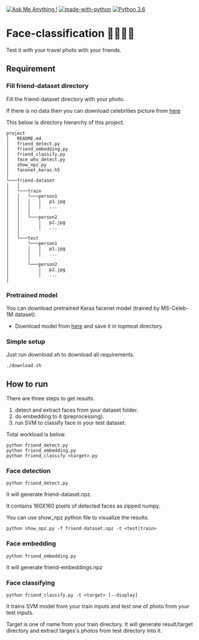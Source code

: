 [![Ask Me Anything !](https://img.shields.io/badge/Ask%20me-anything-1abc9c.svg)](https://GitHub.com/siisee11)
[![made-with-python](https://img.shields.io/badge/Made%20with-Python-1f425f.svg)](https://www.python.org/)
[![Python 3.6](https://img.shields.io/badge/python-3.6-blue.svg)](https://www.python.org/downloads/release/python-360/)


# Face-classification :family_woman_woman_girl_boy:

Test it with your travel photo with your friends.

## Requirement

### Fill friend-dataset directory

Fill the friend-dataset directory with your photo.

If there is no data then you can download celebrities picture from [here](https://drive.google.com/drive/folders/1exa2lr6yWRS2RW1NGCYKqUjfsv32dL5Z?usp=sharing)

This below is directory hierarchy of this project. 

```
project
│   README.md
│   friend_detect.py
│   friend_embedding.py
│   friend_classify.py
│   face_who_detect.py
│   show_npz.py
│   facenet_keras.h5
│
└───friend-dataset
│   │
│   └───train
│   │   └───person1 
│   │   │   │   p1.jpg
│   │   │   │   ...
│   │   │
│   │   └───person2 
│   │       │   p2.jpg
│   │       │   ...
│   │
│   └───test
│       └───person1 
│       │   │   p1.jpg
│       │   │   ...
│       │
│       └───person2 
│           │   p2.jpg
│           │   ...
│   
```

### Pretrained model
You can download pretrained Keras facenet model (trained by MS-Celeb-1M dataset).
- Download model from [here](https://drive.google.com/open?id=1pwQ3H4aJ8a6yyJHZkTwtjcL4wYWQb7bn) and save it in topmost directory.

### Simple setup
Just run *download.sh* to download all requirements.

```./download.sh```

## How to run

There are three steps to get results.

1. detect and extract faces from your dataset folder.
1. do embedding to it (preprocessing).
1. run SVM to classify face in your test dataset.

Total workload is below.

```
python friend_detect.py
python friend_embedding.py
python friend_classify <target>.py
```

### Face detection

```python friend_detect.py```

It will generate friend-dataset.npz.

It contains 160X160 pixels of detected faces as zipped numpy.

You can use show_npz python file to visualize the results.

```python show_npz.py -f friend-dataset.npz -t <test|train>``` 



### Face embedding

```python friend_embedding.py```

It will generate friend-embeddings.npz

### Face classifying

```python friend_classify.py -t <target> [--display]```

It trains SVM model from your train inputs and test one of photo from your test inputs.

Target is one of name from your train directory. It will generate result/target directory and extract targes's photos from test directory into it.
